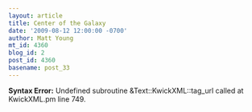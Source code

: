 ```yaml
---
layout: article
title: Center of the Galaxy
date: '2009-08-12 12:00:00 -0700'
author: Matt Young
mt_id: 4360
blog_id: 2
post_id: 4360
basename: post_33
---
```

<p><strong>Syntax Error:</strong> Undefined subroutine &Text::KwickXML::tag_url called at KwickXML.pm line 749.
</p>

